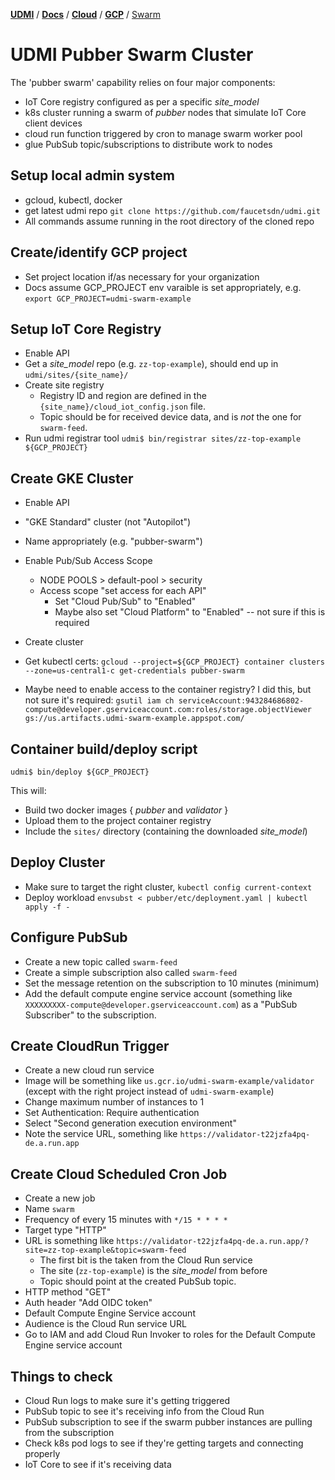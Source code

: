 [**UDMI**](../../../) / [**Docs**](../../) / [**Cloud**](../) / [**GCP**](./) / [Swarm](#)

# UDMI Pubber Swarm Cluster

The 'pubber swarm' capability relies on four major components:
  * IoT Core registry configured as per a specific _site\_model_
  * k8s cluster running a swarm of _pubber_ nodes that simulate IoT Core client devices
  * cloud run function triggered by cron to manage swarm worker pool
  * glue PubSub topic/subscriptions to distribute work to nodes

## Setup local admin system

  * gcloud, kubectl, docker
  * get latest udmi repo `git clone https://github.com/faucetsdn/udmi.git`
  * All commands assume running in the root directory of the cloned repo

## Create/identify GCP project

  * Set project location if/as necessary for your organization
  * Docs assume GCP_PROJECT env varaible is set appropriately, e.g.
  `export GCP_PROJECT=udmi-swarm-example`

## Setup IoT Core Registry

  * Enable API
  * Get a _site\_model_ repo (e.g. `zz-top-example`), should end up in `udmi/sites/{site_name}/`
  * Create site registry
    * Registry ID and region are defined in the `{site_name}/cloud_iot_config.json` file.
    * Topic should be for received device data, and is _not_ the one for `swarm-feed`.
  * Run udmi registrar tool `udmi$ bin/registrar sites/zz-top-example ${GCP_PROJECT}`

## Create GKE Cluster

  * Enable API
  * "GKE Standard" cluster (not "Autopilot")
  * Name appropriately (e.g. "pubber-swarm")
  * Enable Pub/Sub Access Scope
    * NODE POOLS > default-pool > security
    * Access scope "set access for each API"
      * Set "Cloud Pub/Sub" to "Enabled"
      * Maybe also set "Cloud Platform" to "Enabled" -- not sure if this is required
  * Create cluster
  * Get kubectl certs:
  `gcloud --project=${GCP_PROJECT} container clusters --zone=us-central1-c get-credentials pubber-swarm`

  * Maybe need to enable access to the container registry?  I did this, but not sure it's required:
`gsutil iam ch serviceAccount:943284686802-compute@developer.gserviceaccount.com:roles/storage.objectViewer gs://us.artifacts.udmi-swarm-example.appspot.com/`

## Container build/deploy script

```
udmi$ bin/deploy ${GCP_PROJECT}
```

This will:
  * Build two docker images { _pubber_ and _validator_ }
  * Upload them to the project container registry
  * Include the `sites/` directory (containing the downloaded _site\_model_)

## Deploy Cluster

  * Make sure to target the right cluster, `kubectl config current-context`
  * Deploy workload `envsubst < pubber/etc/deployment.yaml | kubectl apply -f -`

## Configure PubSub

  * Create a new topic called `swarm-feed`
  * Create a simple subscription also called `swarm-feed`
  * Set the message retention on the subscription to 10 minutes (minimum)
  * Add the default compute engine service account (something like `XXXXXXXXX-compute@developer.gserviceaccount.com`)
  as a "PubSub Subscriber" to the subscription.

## Create CloudRun Trigger

  * Create a new cloud run service
  * Image will be something like `us.gcr.io/udmi-swarm-example/validator` (except with the right project instead of `udmi-swarm-example`)
  * Change maximum number of instances to 1
  * Set Authentication: Require authentication
  * Select "Second generation execution environment"
  * Note the service URL, something like `https://validator-t22jzfa4pq-de.a.run.app`

## Create Cloud Scheduled Cron Job

  * Create a new job
  * Name `swarm`
  * Frequency of every 15 minutes with `*/15 * * * *`
  * Target type "HTTP"
  * URL is something like `https://validator-t22jzfa4pq-de.a.run.app/?site=zz-top-example&topic=swarm-feed`
    * The first bit is the taken from the Cloud Run service
    * The site (`zz-top-example`) is the _site\_model_ from before
    * Topic should point at the created PubSub topic.
  * HTTP method "GET"
  * Auth header "Add OIDC token"
  * Default Compute Engine Service account
  * Audience is the Cloud Run service URL
  * Go to IAM and add Cloud Run Invoker to roles for the Default Compute Engine service account

## Things to check

  * Cloud Run logs to make sure it's getting triggered
  * PubSub topic to see it's receiving info from the Cloud Run
  * PubSub subscription to see if the swarm pubber instances are pulling from the subscription
  * Check k8s pod logs to see if they're getting targets and connecting properly
  * IoT Core to see if it's receiving data
